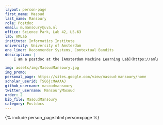 ```yaml
---
layout: person-page
first_name: Masoud 
last_name: Mansoury
role: Postdoc
email: m.mansoury@uva.nl
office: Science Park, Lab 42, L5.63
lab: AMLab
institute: Informatics Institute
university: University of Amsterdam
one_liner: Recommender Systems, Contextual Bandits
description: |
    I am a postdoc at the [Amsterdam Machine Learning Lab](https://amlab.science.uva.nl/) (AMLab). My research interests lie in the areas of Recommender Systems, Reinforcement Learning, and Algorithmic Bias. During my Postdoc program, I am collaborating with Elsevier at Discovery Lab and working on various projects including article recommendation to the researchers and peer-reviewer recommendation. 

img: assets/img/MasoudMansoury.jpg
img_promo: 
personal_page: https://sites.google.com/view/masoud-mansoury/home
scholar_userid: TSG6jcMAAAAJ
github_username: masoudmansoury
twitter_username: MansouryMasoud
order: 2
bib_file: MasoudMansoury
category: Postdocs 
---
```


{% include person_page.html person=page %}
